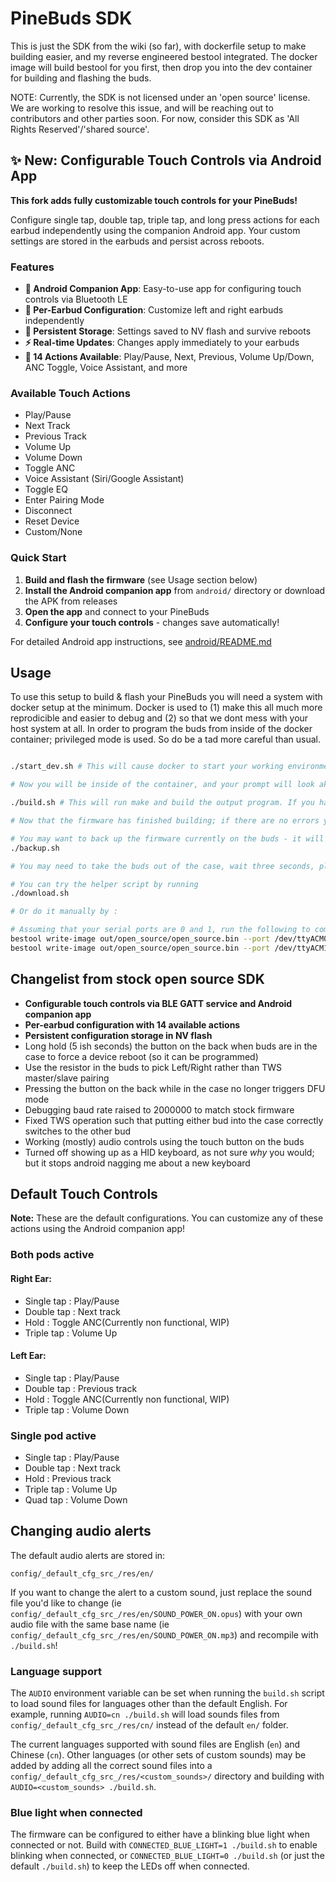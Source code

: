 # PineBuds SDK

This is just the SDK from the wiki (so far), with dockerfile setup to make building easier, and my reverse engineered bestool integrated.
The docker image will build bestool for you first, then drop you into the dev container for building and flashing the buds.

NOTE: Currently, the SDK is not licensed under an 'open source' license. We are working to resolve this issue, and will be reaching out to contributors and other parties soon. For now, consider this SDK as 'All Rights Reserved'/'shared source'.

## ✨ New: Configurable Touch Controls via Android App

**This fork adds fully customizable touch controls for your PineBuds!**

Configure single tap, double tap, triple tap, and long press actions for each earbud independently using the companion Android app. Your custom settings are stored in the earbuds and persist across reboots.

### Features

- **📱 Android Companion App**: Easy-to-use app for configuring touch controls via Bluetooth LE
- **🎯 Per-Earbud Configuration**: Customize left and right earbuds independently
- **🔄 Persistent Storage**: Settings saved to NV flash and survive reboots
- **⚡ Real-time Updates**: Changes apply immediately to your earbuds
- **🎵 14 Actions Available**: Play/Pause, Next, Previous, Volume Up/Down, ANC Toggle, Voice Assistant, and more

### Available Touch Actions

- Play/Pause
- Next Track
- Previous Track
- Volume Up
- Volume Down
- Toggle ANC
- Voice Assistant (Siri/Google Assistant)
- Toggle EQ
- Enter Pairing Mode
- Disconnect
- Reset Device
- Custom/None

### Quick Start

1. **Build and flash the firmware** (see Usage section below)
2. **Install the Android companion app** from `android/` directory or download the APK from releases
3. **Open the app** and connect to your PineBuds
4. **Configure your touch controls** - changes save automatically!

For detailed Android app instructions, see [android/README.md](android/README.md)

## Usage

To use this setup to build & flash your PineBuds you will need a system with docker setup at the minimum.
Docker is used to (1) make this all much more reprodicible and easier to debug and (2) so that we dont mess with your host system at all.
In order to program the buds from inside of the docker container; privileged mode is used. So do be a tad more careful than usual.

```bash

./start_dev.sh # This will cause docker to start your working environment; this should take roughly 1-3 minutes depending on your network speed to the GCC hosting server

# Now you will be inside of the container, and your prompt will look akin to "root@ec5410d0a265:/usr/src#"

./build.sh # This will run make and build the output program. If you have weird build errors try running clean.sh or rm -rf'ing the out folder first

# Now that the firmware has finished building; if there are no errors you can load it to your buds

# You may want to back up the firmware currently on the buds - it will be deleted when the new firmware is loaded on:
./backup.sh

# You may need to take the buds out of the case, wait three seconds, place them back. This wakes them up and the programmer needs to catch this reboot.

# You can try the helper script by running
./download.sh

# Or do it manually by :

# Assuming that your serial ports are 0 and 1, run the following to commands to program each bud in series.
bestool write-image out/open_source/open_source.bin --port /dev/ttyACM0
bestool write-image out/open_source/open_source.bin --port /dev/ttyACM1
```

## Changelist from stock open source SDK

- **Configurable touch controls via BLE GATT service and Android companion app**
- **Per-earbud configuration with 14 available actions**
- **Persistent configuration storage in NV flash**
- Long hold (5 ish seconds) the button on the back when buds are in the case to force a device reboot (so it can be programmed)
- Use the resistor in the buds to pick Left/Right rather than TWS master/slave pairing
- Pressing the button on the back while in the case no longer triggers DFU mode
- Debugging baud rate raised to 2000000 to match stock firmware
- Fixed TWS operation such that putting either bud into the case correctly switches to the other bud
- Working (mostly) audio controls using the touch button on the buds
- Turned off showing up as a HID keyboard, as not sure _why_ you would; but it stops android nagging me about a new keyboard

## Default Touch Controls

**Note:** These are the default configurations. You can customize any of these actions using the Android companion app!

### Both pods active

#### Right Ear:

- Single tap : Play/Pause
- Double tap : Next track
- Hold : Toggle ANC(Currently non functional, WIP)
- Triple tap : Volume Up

#### Left Ear:

- Single tap : Play/Pause
- Double tap : Previous track
- Hold : Toggle ANC(Currently non functional, WIP)
- Triple tap : Volume Down

### Single pod active

- Single tap : Play/Pause
- Double tap : Next track
- Hold : Previous track
- Triple tap : Volume Up
- Quad tap : Volume Down

## Changing audio alerts

The default audio alerts are stored in:

`config/_default_cfg_src_/res/en/`

If you want to change the alert to a custom sound, just replace the sound file you'd like to change
(ie `config/_default_cfg_src_/res/en/SOUND_POWER_ON.opus`) with your own audio file with the same base
name (ie `config/_default_cfg_src_/res/en/SOUND_POWER_ON.mp3`) and recompile with `./build.sh`!

### Language support

The `AUDIO` environment variable can be set when running the `build.sh` script to load sound files
for languages other than the default English. For example, running `AUDIO=cn ./build.sh` will load sounds files from
`config/_default_cfg_src_/res/cn/` instead of the default `en/` folder.

The current languages supported with sound files are English (`en`) and Chinese (`cn`). Other languages
(or other sets of custom sounds) may be added by adding all the correct sound files into a
`config/_default_cfg_src_/res/<custom_sounds>/` directory and building with `AUDIO=<custom_sounds> ./build.sh`.

### Blue light when connected

The firmware can be configured to either have a blinking blue light when connected or not.
Build with `CONNECTED_BLUE_LIGHT=1 ./build.sh` to enable blinking when connected,
or `CONNECTED_BLUE_LIGHT=0 ./build.sh` (or just the default `./build.sh`) to keep the LEDs off when connected.
